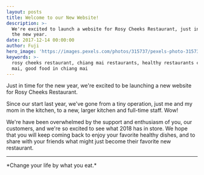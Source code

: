```yaml
---
layout: posts
title: Welcome to our New Website!
description: >-
  We're excited to launch a website for Rosy Cheeks Restaurant, just in time for
  the new year.
date: 2017-12-14 00:00:00
author: Fuji
hero_image: 'https://images.pexels.com/photos/315737/pexels-photo-315737.jpeg'
keywords: >-
  rosy cheeks restaurant, chiang mai restaurants, healthy restaurants chiang
  mai, good food in chiang mai
---
```



Just in time for the new year, we're excited to be launching a new website for Rosy Cheeks Restaurant.&nbsp;

Since our start last year, we've gone from a tiny operation, just me and my mom in the kitchen, to a new, larger kitchen and full-time staff. Wow!

We're have been overwhelmed by the support and enthusiasm of you, our customers, and we're so excited to see what 2018 has in store. We hope that you will keep coming back to enjoy your favorite healthy dishes, and to share with your friends what might just become their favorite new restaurant.

---

\*Change your life by what you eat.\*